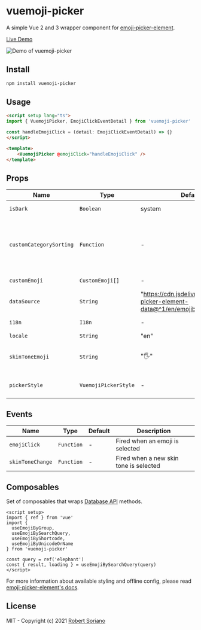 # vuemoji-picker

A simple Vue 2 and 3 wrapper component for [emoji-picker-element](https://github.com/nolanlawson/emoji-picker-element).

[Live Demo](https://vuemoji-picker.vercel.app/)

![Demo of vuemoji-picker](https://i.imgur.com/6CcJxLW.gif)

## Install

```bash
npm install vuemoji-picker
```

## Usage

```html
<script setup lang="ts">
import { VuemojiPicker, EmojiClickEventDetail } from 'vuemoji-picker'

const handleEmojiClick = (detail: EmojiClickEventDetail) => {}
</script>

<template>
    <VuemojiPicker @emojiClick="handleEmojiClick" />
</template>
```

## Props

Name | Type | Default | Description |
------ | ------ | ------ | ------ |
`isDark` | `Boolean` | system | Set picker theme  |
`customCategorySorting` | `Function` | - | Function to sort custom category strings (sorted alphabetically by default)  |
`customEmoji` | `CustomEmoji[]` | - | Array of custom emoji |
`dataSource` | `String` | "https://cdn.jsdelivr.net/npm/emoji-picker-element-data@^1/en/emojibase/data.json" | URL to fetch the emoji data from |
`i18n` | `I18n` | - | i18n object ([see details](https://github.com/nolanlawson/emoji-picker-element#i18n-structure)) |
`locale` | `String` | "en" | Locale string |
`skinToneEmoji` | `String` | "🖐️" | The emoji to use for the skin tone picker |
`pickerStyle` | `VuemojiPickerStyle` | - | [style object](https://github.com/nolanlawson/emoji-picker-element#styling) ([see available options](https://github.com/wobsoriano/vuemoji-picker/blob/master/packages/lib/src/index.ts#L4)) |

## Events

Name | Type | Default | Description |
------ | ------ | ------ | ------ |
`emojiClick` | `Function` | - | Fired when an emoji is selected  |
`skinToneChange` | `Function` | - | Fired when a new skin tone is selected  |

## Composables

Set of composables that wraps [Database API](https://github.com/nolanlawson/emoji-picker-element#database) methods.

```vue
<script setup>
import { ref } from 'vue'
import {
  useEmojiByGroup,
  useEmojiBySearchQuery,
  useEmojiByShortcode,
  useEmojiByUnicodeOrName
} from 'vuemoji-picker'

const query = ref('elephant')
const { result, loading } = useEmojiBySearchQuery(query)
</script>
```

For more information about available styling and offline config, please read [emoji-picker-element's docs](https://github.com/nolanlawson/emoji-picker-element).

## License
MIT - Copyright (c) 2021 [Robert Soriano](https://github.com/wobsoriano)
